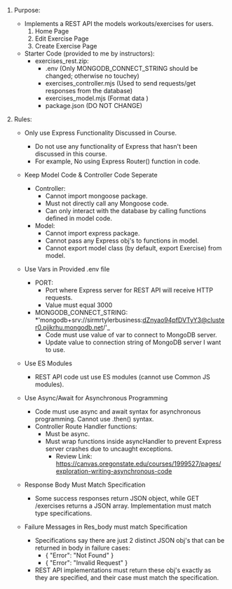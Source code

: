 1. Purpose:
   - Implements a REST API the models workouts/exercises for users.
     1. Home Page
     2. Edit Exercise Page
     3. Create Exercise Page
   - Starter Code (provided to me by instructors):
     - exercises_rest.zip:
       - .env (Only MONGODB_CONNECT_STRING should be changed; otherwise no touchey)
       - exercises_controller.mjs (Used to send requests/get responses from the database)
       - exercises_model.mjs (Format data )
       - package.json (DO NOT CHANGE)
2. Rules:

   - Only use Express Functionality Discussed in Course.

     - Do not use any functionality of Express that hasn't been discussed in this course.
     - For example, No using Express Router() function in code.

   - Keep Model Code & Controller Code Seperate

     - Controller:
       - Cannot import mongoose package.
       - Must not directly call any Mongoose code.
       - Can only interact with the database by calling functions defined in model code.
     - Model:
       - Cannot import express package.
       - Cannot pass any Express obj's to functions in model.
       - Cannot export model class (by default, export Exercise) from model.

   - Use Vars in Provided .env file

     - PORT:
       - Port where Express server for REST API will receive HTTP requests.
       - Value must equal 3000
     - MONGODB_CONNECT_STRING: \*'mongodb+srv://sirmrtylerbusiness:dZnyao94pfDVTyY3@cluster0.pjjkrhu.mongodb.net/'\_
       - Code must use value of var to connect to MongoDB server.
       - Update value to connection string of MongoDB server I want to use.

   - Use ES Modules

     - REST API code ust use ES modules (cannot use Common JS modules).

   - Use Async/Await for Asynchronous Programming

     - Code must use async and await syntax for asynchronous programming. Cannot use .then() syntax.
     - Controller Route Handler functions:
       - Must be async.
       - Must wrap functions inside asyncHandler to prevent Express server crashes due to uncaught exceptions.
         - Review Link: https://canvas.oregonstate.edu/courses/1999527/pages/exploration-writing-asynchronous-code

   - Response Body Must Match Specification

     - Some success responses return JSON object, while GET /exercises returns a JSON array. Implementation must match type specifications.

   - Failure Messages in Res_body must match Specification
     - Specifications say there are just 2 distinct JSON obj's that can be returned in body in failure cases:
       - { "Error": "Not Found" }
       - { "Error": "Invalid Request" }
     - REST API implementations must return these obj's exactly as they are specified, and their case must match the specification.
